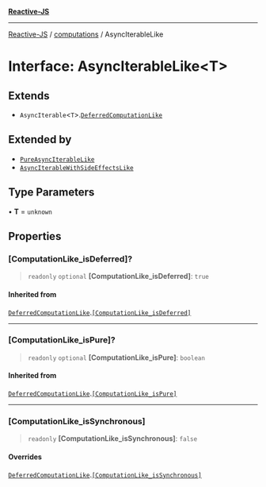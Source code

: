 [**Reactive-JS**](../../README.md)

***

[Reactive-JS](../../README.md) / [computations](../README.md) / AsyncIterableLike

# Interface: AsyncIterableLike\<T\>

## Extends

- `AsyncIterable`\<`T`\>.[`DeferredComputationLike`](DeferredComputationLike.md)

## Extended by

- [`PureAsyncIterableLike`](PureAsyncIterableLike.md)
- [`AsyncIterableWithSideEffectsLike`](AsyncIterableWithSideEffectsLike.md)

## Type Parameters

• **T** = `unknown`

## Properties

### \[ComputationLike\_isDeferred\]?

> `readonly` `optional` **\[ComputationLike\_isDeferred\]**: `true`

#### Inherited from

[`DeferredComputationLike`](DeferredComputationLike.md).[`[ComputationLike_isDeferred]`](DeferredComputationLike.md#computationlike_isdeferred)

***

### \[ComputationLike\_isPure\]?

> `readonly` `optional` **\[ComputationLike\_isPure\]**: `boolean`

#### Inherited from

[`DeferredComputationLike`](DeferredComputationLike.md).[`[ComputationLike_isPure]`](DeferredComputationLike.md#computationlike_ispure)

***

### \[ComputationLike\_isSynchronous\]

> `readonly` **\[ComputationLike\_isSynchronous\]**: `false`

#### Overrides

[`DeferredComputationLike`](DeferredComputationLike.md).[`[ComputationLike_isSynchronous]`](DeferredComputationLike.md#computationlike_issynchronous)
